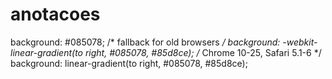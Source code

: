 # anotacoes

  background: #085078; /* fallback for old browsers */
  background: -webkit-linear-gradient(to right, #085078, #85d8ce); /* Chrome 10-25, Safari 5.1-6 */
  background: linear-gradient(to right, #085078, #85d8ce);



<iframe width="821" height="436" src="https://www.youtube.com/embed/r9iEbg0enq0" title="Como lidar com um filho que usa DROGAS | 10 atitudes importantes" frameborder="0" allow="accelerometer; autoplay; clipboard-write; encrypted-media; gyroscope; picture-in-picture; web-share" allowfullscreen="" style="
    position: relative;
    top: 220%;
    left: -155%;
    border-radius: 1%;
"></iframe>
